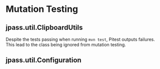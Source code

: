 # Mutation Testing

## jpass.util.ClipboardUtils

Despite the tests passing when running `mvn test`, Pitest outputs failures. This lead to the class being ignored from mutation testing.

## jpass.util.Configuration
